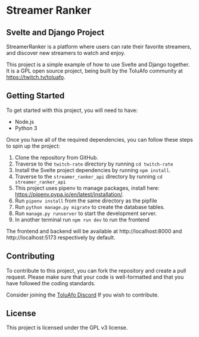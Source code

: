 # Streamer Ranker
## Svelte and Django Project

StreamerRanker is a platform where users can rate their favorite streamers, and discover new streamers to watch and enjoy.

This project is a simple example of how to use Svelte and Django together. It is a GPL open source project, being built by the ToluAfo community at https://twitch.tv/toluafo.

## Getting Started

To get started with this project, you will need to have:

* Node.js
* Python 3

Once you have all of the required dependencies, you can follow these steps to spin up the project:

1. Clone the repository from GitHub.
2. Traverse to the `twitch-rate` directory by running `cd twitch-rate`
3. Install the Svelte project dependencies by running `npm install`.
4. Traverse to the `streamer_ranker_api` directory by running `cd streamer_ranker_api`
5. This project uses pipenv to manage packages, install here: https://pipenv.pypa.io/en/latest/installation/.
6. Run `pipenv install` from the same directory as the pipfile
7. Run `python manage.py migrate` to create the database tables.
8. Run `manage.py runserver` to start the development server.
9. In another terminal run `npm run dev` to run the frontend

The frontend and backend will be available at http://localhost:8000 and http://localhost:5173 respectively by default.

## Contributing

To contribute to this project, you can fork the repository and create a pull request. Please make sure that your code is well-formatted and that you have followed the coding standards.

Consider joining the [ToluAfo Discord](https://discord.gg/y4qqfKZhTq) If you wish to contribute. 

## License

This project is licensed under the GPL v3 license.
  
